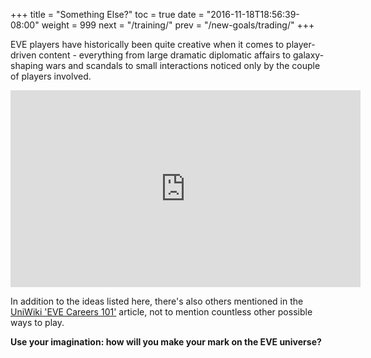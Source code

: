 +++
title = "Something Else?"
toc = true
date = "2016-11-18T18:56:39-08:00"
weight = 999
next = "/training/"
prev = "/new-goals/trading/"
+++

EVE players have historically been quite creative when it comes to player-driven
content - everything from large dramatic diplomatic affairs to galaxy-shaping
wars and scandals to small interactions noticed only by the couple of players
involved.

<div style="text-align: center;">
<iframe width="560" height="315" src="https://www.youtube.com/embed/AdfFnTt2UT0" frameborder="0" allowfullscreen></iframe>
</div>

In addition to the ideas listed here, there's also others mentioned in the
[UniWiki 'EVE Careers 101'](http://wiki.eveuniversity.org/EVE_Careers_101)
article, not to mention countless other possible ways to play.

**Use your imagination: how will you make your mark on the EVE universe?**
